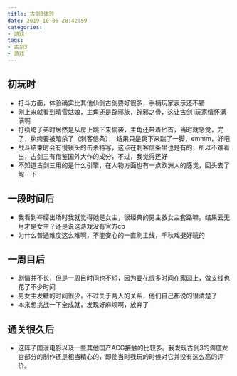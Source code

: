 ```yaml
---
title: 古剑3体验
date: 2019-10-06 20:42:59
categories:
- 游戏
tags:
- 古剑3
- 游戏
---
```


## 初玩时

- 打斗方面，体验确实比其他仙剑古剑要好很多，手柄玩家表示还不错
- 刚上来就看到晴雪姑娘，主角还是辟邪族，辟邪之骨，这让古剑1玩家情怀满满啊
- 打纨绔子弟时居然是从房上跳下来偷袭，主角还带着匕首，当时就感觉，完了，纨绔要被暗杀了（刺客信条）， 结果只是跳下来踹了一脚，emmm，好吧
- 战斗结束时会有慢镜头的击杀特写，这点在刺客信条里也是有的，所以不难看出，古剑三有借鉴国外大作的成分，不过，我觉得还好
- 不知道古剑三用的是什么引擎，在人物方面也有一点欧洲人的感觉，回头去了解一下

<!-- more -->

## 一段时间后

- 我看到岑缨出场时我就觉得她是女主，很经典的男主救女主套路嘛。结果云无月才是女主？还是说这游戏没有官方cp
- 为什么普通难度这么难啊，不能安心的一直刷主线，千秋戏挺好玩的

## 一周目后

- 剧情并不长，但是一周目时间也不短，因为要花很多时间在家园上，做支线也花了不少时间
- 男女主发糖的时间很少，不过关于两人的关系，他们自己都说的很清楚了
- 本来想挑战一下全成就，发现好麻烦啊，放弃了

## 通关很久后

- 这阵子国漫电影以及一些其他国产ACG接触的比较多。我发现古剑3的海底龙宫部分的制作还是相当精心的，即使当时我玩的时候对它并没有这么高的评价。